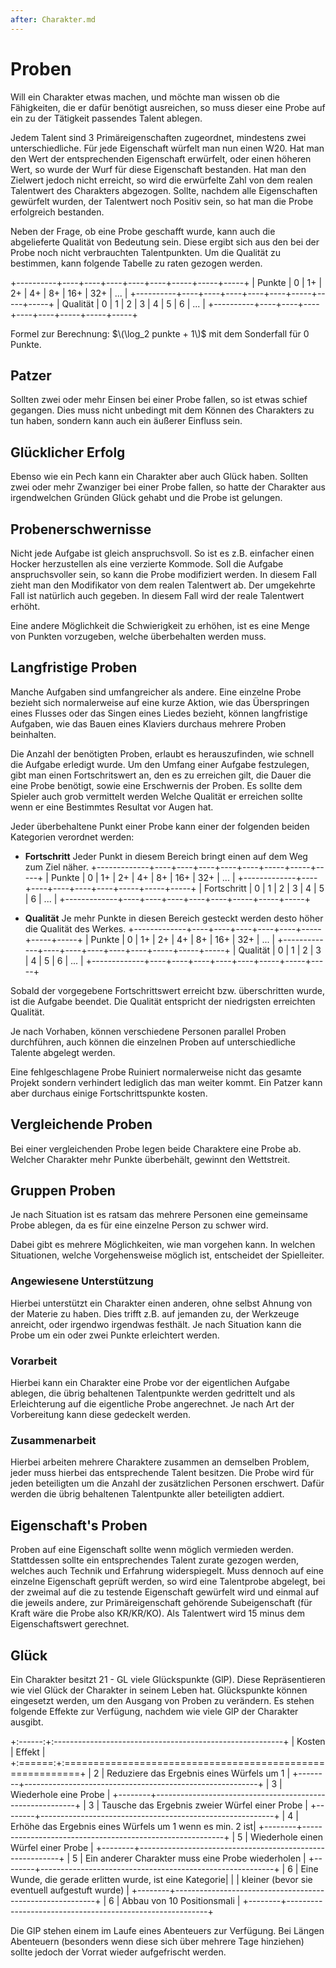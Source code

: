 ```yaml
---
after: Charakter.md
---
```

# Proben

Will ein Charakter etwas machen, und möchte man wissen ob die Fähigkeiten, die
er dafür benötigt ausreichen, so muss dieser eine Probe auf ein zu der Tätigkeit
passendes Talent ablegen.

Jedem Talent sind 3 Primäreigenschaften zugeordnet, mindestens zwei
unterschiedliche. Für jede Eigenschaft würfelt man nun einen W20. Hat man den
Wert der entsprechenden Eigenschaft erwürfelt, oder einen höheren Wert, so wurde
der Wurf für diese Eigenschaft bestanden. Hat man den Zielwert jedoch nicht
erreicht, so wird die erwürfelte Zahl von dem realen Talentwert des Charakters
abgezogen. Sollte, nachdem alle Eigenschaften gewürfelt wurden, der Talentwert
noch Positiv sein, so hat man die Probe erfolgreich bestanden.

Neben der Frage, ob eine Probe geschafft wurde, kann auch die abgelieferte
Qualität von Bedeutung sein. Diese ergibt sich aus den bei der Probe noch nicht
verbrauchten Talentpunkten. Um die Qualität zu bestimmen, kann folgende Tabelle
zu raten gezogen werden.

+----------+----+----+----+----+----+-----+-----+-----+
| Punkte   | 0  | 1+ | 2+ | 4+ | 8+ | 16+ | 32+ | ... |
+----------+----+----+----+----+----+-----+-----+-----+ 
| Qualität | 0  | 1  | 2  |  3 |  4 |  5  |  6  | ... |
+----------+----+----+----+----+----+-----+-----+-----+

Formel zur Berechnung: $\(\log_2 punkte + 1\)$ mit dem Sonderfall für 0 Punkte. 

## Patzer

Sollten zwei oder mehr Einsen bei einer Probe fallen, so ist etwas schief
gegangen. Dies muss nicht unbedingt mit dem Können des Charakters zu tun haben,
sondern kann auch ein äußerer Einfluss sein.

## Glücklicher Erfolg

Ebenso wie ein Pech kann ein Charakter aber auch Glück haben. Sollten zwei oder
mehr Zwanziger bei einer Probe fallen, so hatte der Charakter aus irgendwelchen
Gründen Glück gehabt und die Probe ist gelungen.

## Probenerschwernisse

Nicht jede Aufgabe ist gleich anspruchsvoll. So ist es z.B. einfacher einen
Hocker herzustellen als eine verzierte Kommode. Soll die Aufgabe anspruchsvoller
sein, so kann die Probe modifiziert werden. In diesem Fall zieht man den
Modifikator von dem realen Talentwert ab. Der umgekehrte Fall ist natürlich auch
gegeben. In diesem Fall wird der reale Talentwert erhöht.

Eine andere Möglichkeit die Schwierigkeit zu erhöhen, ist es eine Menge von
Punkten vorzugeben, welche überbehalten werden muss.

## Langfristige Proben

Manche Aufgaben sind umfangreicher als andere. Eine einzelne Probe bezieht sich
normalerweise auf eine kurze Aktion, wie das Überspringen eines Flusses oder das
Singen eines Liedes bezieht, können langfristige Aufgaben, wie das Bauen eines
Klaviers durchaus mehrere Proben beinhalten.

Die Anzahl der benötigten Proben, erlaubt es herauszufinden, wie schnell die
Aufgabe erledigt wurde. Um den Umfang einer Aufgabe festzulegen, gibt man einen
Fortschritswert an, den es zu erreichen gilt, die Dauer die eine Probe benötigt,
sowie eine Erschwernis der Proben. Es sollte dem Spieler auch grob vermittelt
werden Welche Qualität er erreichen sollte wenn er eine Bestimmtes Resultat vor
Augen hat.

Jeder überbehaltene Punkt einer Probe kann einer der folgenden beiden
Kategorien verordnet werden:

 + **Fortschritt** 
   Jeder Punkt in diesem Bereich bringt einen auf dem Weg zum Ziel näher.
   +-------------+----+----+----+----+----+-----+-----+-----+
   | Punkte      | 0  | 1+ | 2+ | 4+ | 8+ | 16+ | 32+ | ... |
   +-------------+----+----+----+----+----+-----+-----+-----+ 
   | Fortschritt | 0  | 1  | 2  |  3 |  4 |  5  |  6  | ... |
   +-------------+----+----+----+----+----+-----+-----+-----+

 + **Qualität**
   Je mehr Punkte in diesen Bereich gesteckt werden desto höher die Qualität des Werkes.
   +-------------+----+----+----+----+----+-----+-----+-----+
   | Punkte      | 0  | 1+ | 2+ | 4+ | 8+ | 16+ | 32+ | ... |
   +-------------+----+----+----+----+----+-----+-----+-----+ 
   | Qualität    | 0  | 1  | 2  |  3 |  4 |  5  |  6  | ... |
   +-------------+----+----+----+----+----+-----+-----+-----+

   

Sobald der vorgegebene Fortschrittswert erreicht bzw.
überschritten wurde, ist die Aufgabe beendet. Die Qualität entspricht der
niedrigsten erreichten Qualität. 

Je nach Vorhaben, können verschiedene Personen parallel Proben durchführen, auch
können die einzelnen Proben auf unterschiedliche Talente abgelegt werden.

Eine fehlgeschlagene Probe Ruiniert normalerweise nicht das gesamte Projekt
sondern verhindert lediglich das man weiter kommt. Ein Patzer kann aber durchaus
einige Fortschrittspunkte kosten.

## Vergleichende Proben
Bei einer vergleichenden Probe legen beide Charaktere eine Probe ab. Welcher
Charakter mehr Punkte überbehält, gewinnt den Wettstreit.

## Gruppen Proben

Je nach Situation ist es ratsam das mehrere Personen eine gemeinsame Probe
ablegen, da es für eine einzelne Person zu schwer wird.

Dabei gibt es mehrere Möglichkeiten, wie man vorgehen kann. In welchen
Situationen, welche Vorgehensweise möglich ist, entscheidet der Spielleiter.

### Angewiesene Unterstützung
Hierbei unterstützt ein Charakter einen anderen, ohne selbst Ahnung von der
Materie zu haben. Dies trifft z.B. auf jemanden zu, der Werkzeuge anreicht, oder
irgendwo irgendwas festhält. Je nach Situation kann die Probe um ein oder zwei
Punkte erleichtert werden.

### Vorarbeit
Hierbei kann ein Charakter eine Probe vor der eigentlichen Aufgabe ablegen, die
übrig behaltenen Talentpunkte werden gedrittelt und als Erleichterung auf die
eigentliche Probe angerechnet. Je nach Art der Vorbereitung kann diese gedeckelt
werden.

### Zusammenarbeit
Hierbei arbeiten mehrere Charaktere zusammen an demselben Problem, jeder muss
hierbei das entsprechende Talent besitzen. Die Probe wird für jeden beteiligten
um die Anzahl der zusätzlichen Personen erschwert. Dafür werden die übrig
behaltenen Talentpunkte aller beteiligten addiert.

## Eigenschaft's Proben
Proben auf eine Eigenschaft sollte wenn möglich vermieden werden. Stattdessen
sollte ein entsprechendes Talent zurate gezogen werden, welches auch Technik und
Erfahrung widerspiegelt. Muss dennoch auf eine einzelne Eigenschaft geprüft
werden, so wird eine Talentprobe abgelegt, bei der zweimal auf die zu testende
Eigenschaft gewürfelt wird und einmal auf die jeweils andere, zur
Primäreigenschaft gehörende Subeigenschaft (für Kraft wäre die Probe also
KR/KR/KO). Als Talentwert wird 15 minus dem Eigenschaftswert gerechnet.

##  Glück

Ein Charakter besitzt 21 - GL viele Glückspunkte (GlP). Diese Repräsentieren wie
viel Glück der Charakter in seinem Leben hat. Glückspunkte können eingesetzt
werden, um den Ausgang von Proben zu verändern. Es stehen folgende Effekte zur
Verfügung, nachdem wie viele GlP der Charakter ausgibt.

+:------:+:---------------------------------------------------------+
| Kosten | Effekt                                                   |
+:======:+:=========================================================+
| 2      | Reduziere das Ergebnis eines Würfels um 1                |
+--------+----------------------------------------------------------+
| 3      | Wiederhole eine Probe                                    |
+--------+----------------------------------------------------------+
| 3      | Tausche das Ergebnis zweier Würfel einer Probe           |
+--------+----------------------------------------------------------+
| 4      | Erhöhe das Ergebnis eines Würfels um 1 wenn es min. 2 ist|
+--------+----------------------------------------------------------+
| 5      | Wiederhole einen Würfel einer Probe                      |
+--------+----------------------------------------------------------+
| 5      | Ein anderer Charakter muss eine Probe wiederholen        |
+--------+----------------------------------------------------------+
| 6      | Eine Wunde, die gerade erlitten wurde, ist eine Kategorie|
|        | kleiner (bevor sie eventuell aufgestuft wurde)           |
+--------+----------------------------------------------------------+
| 6      | Abbau von 10 Positionsmali                               |
+--------+----------------------------------------------------------+

Die GlP stehen einem im Laufe eines Abenteuers zur Verfügung. Bei Längen
Abenteuern (besonders wenn diese sich über mehrere Tage hinziehen) sollte jedoch
der Vorrat wieder aufgefrischt werden.
